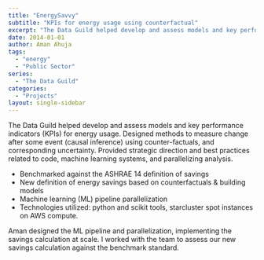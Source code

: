 ```yaml
---
title: "EnergySavvy"
subtitle: "KPIs for energy usage using counterfactual"
excerpt: "The Data Guild helped develop and assess models and key performance indicators (KPIs) for energy usage. Designed methods to measure change after some event (causal inference) using counter-factuals, and corresponding uncertainty."
date: 2014-01-01
author: Aman Ahuja
tags:
  - "energy"
  - "Public Sector"
series:
  - "The Data Guild"
categories: 
  - "Projects"
layout: single-sidebar
---
```


The Data Guild helped develop and assess models and key performance indicators (KPIs) for energy usage. Designed methods to measure change after some event (causal inference) using counter-factuals, and corresponding uncertainty. Provided strategic direction and best practices related to code, machine learning systems, and parallelizing analysis. 
* Benchmarked against the ASHRAE 14 definition of savings
* New definition of energy savings based on counterfactuals & building models
* Machine learning (ML) pipeline parallelization
* Technologies utilized: python and scikit tools, starcluster spot instances on AWS compute. 

Aman designed the ML pipeline and parallelization, implementing the savings calculation at scale. I worked with the team to assess our new savings calculation against the benchmark standard. 
